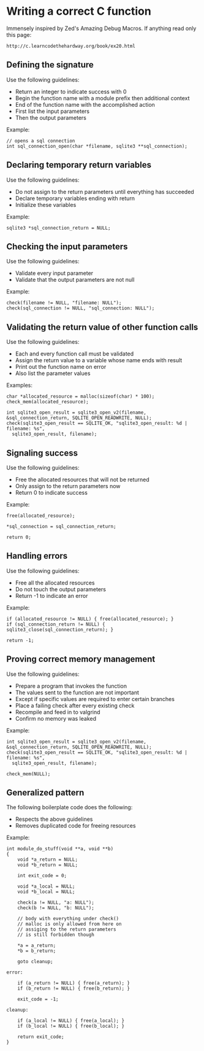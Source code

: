 Writing a correct C function
============================
Immensely inspired by Zed's Amazing Debug Macros.
If anything read only this page:

    http://c.learncodethehardway.org/book/ex20.html

Defining the signature
----------------------
Use the following guidelines:

- Return an integer to indicate success with 0
- Begin the function name with a module prefix then additional context
- End of the function name with the accomplished action
- First list the input parameters
- Then the output parameters

Example:

    // opens a sql connection
    int sql_connection_open(char *filename, sqlite3 **sql_connection);

Declaring temporary return variables
------------------------------------
Use the following guidelines:

- Do not assign to the return parameters until everything has succeeded
- Declare temporary variables ending with return
- Initialize these variables

Example:

    sqlite3 *sql_connection_return = NULL;

Checking the input parameters
-----------------------------
Use the following guidelines:

- Validate every input parameter
- Validate that the output parameters are not null

Example:

    check(filename != NULL, "filename: NULL");
    check(sql_connection != NULL, "sql_connection: NULL");

Validating the return value of other function calls
---------------------------------------------------
Use the following guidelines:

- Each and every function call must be validated
- Assign the return value to a variable whose name ends with result
- Print out the function name on error
- Also list the parameter values

Examples:

    char *allocated_resource = malloc(sizeof(char) * 100);
    check_mem(allocated_resource);

    int sqlite3_open_result = sqlite3_open_v2(filename, &sql_connection_return, SQLITE_OPEN_READWRITE, NULL);
    check(sqlite3_open_result == SQLITE_OK, "sqlite3_open_result: %d | filename: %s",
      sqlite3_open_result, filename);

Signaling success
-----------------
Use the following guidelines:

- Free the allocated resources that will not be returned
- Only assign to the return parameters now
- Return 0 to indicate success

Example:

    free(allocated_resource);

    *sql_connection = sql_connection_return;

    return 0;

Handling errors
---------------
Use the following guidelines:

- Free all the allocated resources
- Do not touch the output parameters
- Return -1 to indicate an error

Example:

    if (allocated_resource != NULL) { free(allocated_resource); }
    if (sql_connection_return != NULL) { sqlite3_close(sql_connection_return); }

    return -1;

Proving correct memory management
---------------------------------
Use the following guidelines:

- Prepare a program that invokes the function
- The values sent to the function are not important
- Except if specific values are required to enter certain branches
- Place a failing check after every existing check
- Recompile and feed in to valgrind
- Confirm no memory was leaked

Example:

    int sqlite3_open_result = sqlite3_open_v2(filename, &sql_connection_return, SQLITE_OPEN_READWRITE, NULL);
    check(sqlite3_open_result == SQLITE_OK, "sqlite3_open_result: %d | filename: %s",
      sqlite3_open_result, filename);

    check_mem(NULL);

Generalized pattern
-------------------
The following boilerplate code does the following:

- Respects the above guidelines
- Removes duplicated code for freeing resources

Example:

    int module_do_stuff(void **a, void **b)
    {
        void *a_return = NULL;
        void *b_return = NULL;

        int exit_code = 0;

        void *a_local = NULL;
        void *b_local = NULL;

        check(a != NULL, "a: NULL");
        check(b != NULL, "b: NULL");

        // body with everything under check()
        // malloc is only allowed from here on
        // assiging to the return parameters
        // is still forbidden though

        *a = a_return;
        *b = b_return;

        goto cleanup;

    error:

        if (a_return != NULL) { free(a_return); }
        if (b_return != NULL) { free(b_return); }

        exit_code = -1;

    cleanup:

        if (a_local != NULL) { free(a_local); }
        if (b_local != NULL) { free(b_local); }

        return exit_code;
    }
